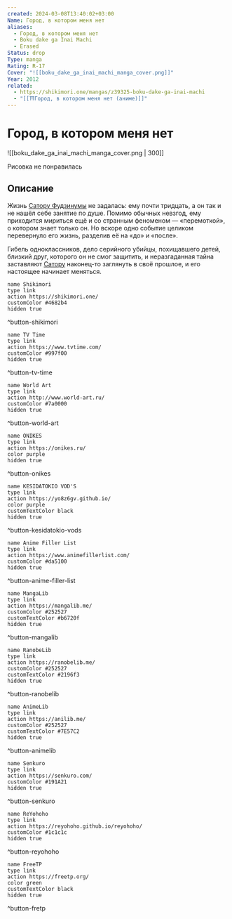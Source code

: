 ```yaml
---
created: 2024-03-08T13:40:02+03:00
Name: Город, в котором меня нет
aliases:
  - Город, в котором меня нет
  - Boku dake ga Inai Machi
  - Erased
Status: drop
Type: manga
Rating: R-17
Cover: "![[boku_dake_ga_inai_machi_manga_cover.png]]"
Year: 2012
related:
  - https://shikimori.one/mangas/z39325-boku-dake-ga-inai-machi
  - "[[⛩️Город, в котором меня нет (аниме)]]"
---
```


# Город, в котором меня нет

![[boku_dake_ga_inai_machi_manga_cover.png | 300]]

Рисовка не понравилась


## Описание

Жизнь [Сатору Фудзинумы](https://shikimori.one/characters/98737-satoru-fujinuma) не задалась: ему почти тридцать, а он так и не нашёл себе занятие по душе. Помимо обычных невзгод, ему приходится мириться ещё и со странным феноменом — «перемоткой», о котором знает только он. Но вскоре одно событие целиком перевернуло его жизнь, разделив её на «до» и «после».

Гибель одноклассников, дело серийного убийцы, похищавшего детей, близкий друг, которого он не смог защитить, и неразгаданная тайна заставляют [Сатору](https://shikimori.one/characters/98737-satoru-fujinuma) наконец-то заглянуть в своё прошлое, и его настоящее начинает меняться.


```button
name Shikimori
type link
action https://shikimori.one/
customColor #4682b4
hidden true
```
^button-shikimori

```button
name TV Time
type link
action https://www.tvtime.com/
customColor #997f00
hidden true
```
^button-tv-time

```button
name World Art
type link
action http://www.world-art.ru/
customColor #7a0000
hidden true
```
^button-world-art

```button
name ONIKES
type link
action https://onikes.ru/
color purple
hidden true
```
^button-onikes

```button
name KESIDATOKIO VOD'S
type link
action https://yo8z6gv.github.io/
color purple
customTextColor black
hidden true
```
^button-kesidatokio-vods

```button
name Anime Filler List
type link
action https://www.animefillerlist.com/
customColor #da5100
hidden true
```
^button-anime-filler-list

```button
name MangaLib
type link
action https://mangalib.me/
customColor #252527
customTextColor #b6720f
hidden true
```
^button-mangalib

```button
name RanobeLib
type link
action https://ranobelib.me/
customColor #252527
customTextColor #2196f3
hidden true
```
^button-ranobelib

```button
name AnimeLib
type link
action https://anilib.me/
customColor #252527
customTextColor #7E57C2
hidden true
```
^button-animelib

```button
name Senkuro
type link
action https://senkuro.com/
customColor #191A21
hidden true
```
^button-senkuro

```button
name ReYohoho
type link
action https://reyohoho.github.io/reyohoho/
customColor #1c1c1c
hidden true
```
^button-reyohoho

```button
name FreeTP
type link
action https://freetp.org/
color green
customTextColor black
hidden true
```
^button-fretp

